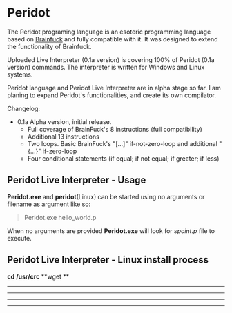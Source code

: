 Peridot
=======

The Peridot programing language is an esoteric programming language based on [Brainfuck](http://en.wikipedia.org/wiki/Brainfuck) and fully compatible with it.
It was designed to extend the functionality of Brainfuck.

Uploaded Live Interpreter (0.1a version) is covering 100% of Peridot (0.1a version) commands. The interpreter is written for Windows and Linux systems.

Peridot language and Peridot Live Interpreter are in alpha stage so far. I am planing to expand Peridot's functionalities, and create its own compilator.

Changelog:
* 0.1a Alpha version, initial release.
  * Full coverage of BrainFuck's 8 instructions (full compatibility)
  * Additional 13 instructions
  * Two loops. Basic BrainFuck's "[...]" if-not-zero-loop and additional "{...}" if-zero-loop
  * Four conditional statements (if equal; if not equal; if greater; if less)

Peridot Live Interpreter - Usage
--------------------------------

**Peridot.exe** and **peridot**(Linux) can be started using no arguments or filename as argument like so:

> Peridot.exe hello_world.p

When no arguments are provided **Peridot.exe** will look for *spoint.p* file to execute.

Peridot Live Interpreter - Linux install process
------------------------------------------------

**cd /usr/crc**
**wget **
****
****
****
****
